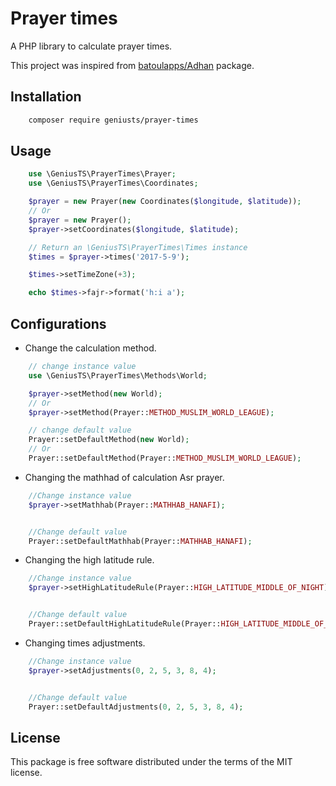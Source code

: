 # Prayer times

A PHP library to calculate prayer times.

This project was inspired from [batoulapps/Adhan](https://github.com/batoulapps/Adhan) package.

## Installation

```bash
	composer require geniusts/prayer-times
```

## Usage

```php
    use \GeniusTS\PrayerTimes\Prayer;
    use \GeniusTS\PrayerTimes\Coordinates;

    $prayer = new Prayer(new Coordinates($longitude, $latitude));
    // Or
    $prayer = new Prayer();
    $prayer->setCoordinates($longitude, $latitude);

    // Return an \GeniusTS\PrayerTimes\Times instance
	$times = $prayer->times('2017-5-9');

	$times->setTimeZone(+3);

	echo $times->fajr->format('h:i a');
```


## Configurations

* Change the calculation method.

```php
    // change instance value
    use \GeniusTS\PrayerTimes\Methods\World;

    $prayer->setMethod(new World);
    // Or
    $prayer->setMethod(Prayer::METHOD_MUSLIM_WORLD_LEAGUE);

    // change default value
	Prayer::setDefaultMethod(new World);
	// Or
	Prayer::setDefaultMethod(Prayer::METHOD_MUSLIM_WORLD_LEAGUE);
```

* Changing the mathhad of calculation Asr prayer.

```php
    //Change instance value
	$prayer->setMathhab(Prayer::MATHHAB_HANAFI);


    //Change default value
	Prayer::setDefaultMathhab(Prayer::MATHHAB_HANAFI);
```

* Changing the high latitude rule.

```php
    //Change instance value
	$prayer->setHighLatitudeRule(Prayer::HIGH_LATITUDE_MIDDLE_OF_NIGHT);


    //Change default value
	Prayer::setDefaultHighLatitudeRule(Prayer::HIGH_LATITUDE_MIDDLE_OF_NIGHT);
```

* Changing times adjustments.

```php
    //Change instance value
	$prayer->setAdjustments(0, 2, 5, 3, 8, 4);


    //Change default value
	Prayer::setDefaultAdjustments(0, 2, 5, 3, 8, 4);
```


## License

This package is free software distributed under the terms of the MIT license.
